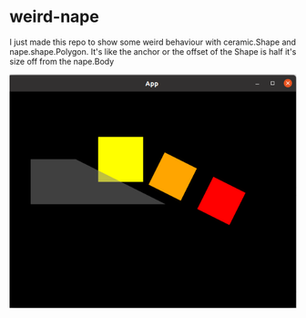 # weird-nape
I just made this repo to show some weird behaviour with ceramic.Shape and  nape.shape.Polygon.
 It's like the anchor or the offset of the Shape is half it's size off from the nape.Body

![alt text](nape.png "nape")